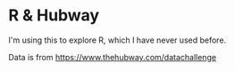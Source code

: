 # R & Hubway
I'm using this to explore R, which I have never used before.

Data is from https://www.thehubway.com/datachallenge 